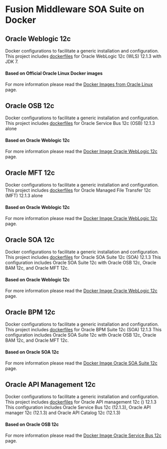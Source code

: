 Fusion Middleware SOA Suite on Docker
===============
## Oracle Weblogic 12c
Docker configurations to facilitate a generic installation and configuration. This project includes [dockerfiles](/dockerfiles/12.1.3/wls) for Oracle WebLogic 12c (WLS) 12.1.3 with JDK 7.

#### Based on Official Oracle Linux Docker images
For more information please read the [Docker Images from Oracle Linux](https://registry.hub.docker.com/_/oraclelinux/) page.


## Oracle OSB 12c
Docker configurations to facilitate a generic installation and configuration. This project includes [dockerfiles](/dockerfiles/12.1.3/osb) for Oracle Service Bus 12c (OSB) 12.1.3 alone
 
#### Based on Oracle Weblogic 12c 
For more information please read the [Docker Image Oracle WebLogic 12c](/dockerfiles/12.1.3/wls) page.


## Oracle MFT 12c
Docker configurations to facilitate a generic installation and configuration. This project includes [dockerfiles](/dockerfiles/12.1.3/mft) for Oracle Managed File Transfer 12c (MFT) 12.1.3 alone
 
#### Based on Oracle Weblogic 12c 
For more information please read the [Docker Image Oracle WebLogic 12c](/dockerfiles/12.1.3/wls) page.


## Oracle SOA 12c
Docker configurations to facilitate a generic installation and configuration. This project includes [dockerfiles](/dockerfiles/12.1.3/soa) for Oracle SOA Suite 12c (SOA) 12.1.3
This configuration includes Oracle SOA Suite 12c with Oracle OSB 12c, Oracle BAM 12c, and Oracle MFT 12c. 

#### Based on Oracle Weblogic 12c 
For more information please read the [Docker Image Oracle WebLogic 12c](/dockerfiles/12.1.3/wls) page.


## Oracle BPM 12c
Docker configurations to facilitate a generic installation and configuration. This project includes [dockerfiles](/dockerfiles/12.1.3/bpm) for Oracle BPM Suite 12c (SOA) 12.1.3
This configuration includes Oracle SOA Suite 12c with Oracle OSB 12c, Oracle BAM 12c, and Oracle MFT 12c. 

#### Based on Oracle SOA 12c
For more information please read the [Docker Image Oracle SOA Suite 12c](/dockerfiles/12.1.3/soa) page.


## Oracle API Management 12c
Docker configurations to facilitate a generic installation and configuration. This project includes [dockerfiles](/dockerfiles/12.1.3/api) for Oracle API management 12c () 12.1.3 
This configuration includes Oracle Service Bus 12c (12.1.3),  Oracle API manager 12c (12.1.3) and Oracle API Catalog 12c (12.1.3)

#### Based on Oracle OSB 12c
For more information please read the [Docker Image Oracle Service Bus 12c](/dockerfiles/12.1.3/osb) page.
